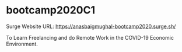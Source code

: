 # bootcamp2020C1

Surge Website URL: https://anasbaigmughal-bootcamp2020.surge.sh/

To Learn Freelancing and do Remote Work in the COVID-19 Economic Environment.
